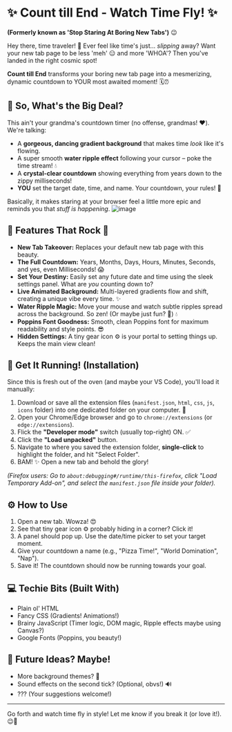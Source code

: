 # ✨ Count till End - Watch Time Fly! ✨

**(Formerly known as 'Stop Staring At Boring New Tabs')** 😉

Hey there, time traveler! 🚀 Ever feel like time's just... *slipping* away? Want your new tab page to be less 'meh' 😑 and more 'WHOA'? Then you've landed in the right cosmic spot!

**Count till End** transforms your boring new tab page into a mesmerizing, dynamic countdown to YOUR most awaited moment! 🗓️⏰

## 🤔 So, What's the Big Deal?

This ain't your grandma's countdown timer (no offense, grandmas! ❤️). We're talking:

* A **gorgeous, dancing gradient background** that makes time *look* like it's flowing.
* A super smooth **water ripple effect** following your cursor – poke the time stream! 💧
* A **crystal-clear countdown** showing everything from years down to the zippy milliseconds!
* **YOU** set the target date, time, and name. Your countdown, your rules! 🎯

Basically, it makes staring at your browser feel a little more epic and reminds you that *stuff is happening*.
![image](https://github.com/user-attachments/assets/086d3a02-7289-4d26-81bb-7655595585c9)


## 🌟 Features That Rock 🌟

* **New Tab Takeover:** Replaces your default new tab page with this beauty.
* **The Full Countdown:** Years, Months, Days, Hours, Minutes, Seconds, and yes, even Milliseconds! 😱
* **Set Your Destiny:** Easily set any future date and time using the sleek settings panel. What are *you* counting down to?
* **Live Animated Background:** Multi-layered gradients flow and shift, creating a unique vibe every time. ✨
* **Water Ripple Magic:** Move your mouse and watch subtle ripples spread across the background. So zen! (Or maybe just fun? 🤔) 💧
* **Poppins Font Goodness:** Smooth, clean Poppins font for maximum readability and style points. 😎
* **Hidden Settings:** A tiny gear icon ⚙️ is your portal to setting things up. Keeps the main view clean!

## 🚀 Get It Running! (Installation)

Since this is fresh out of the oven (and maybe your VS Code), you'll load it manually:

1.  Download or save all the extension files (`manifest.json`, `html`, `css`, `js`, `icons` folder) into one dedicated folder on your computer. 📁
2.  Open your Chrome/Edge browser and go to `chrome://extensions` (or `edge://extensions`).
3.  Flick the **"Developer mode"** switch (usually top-right) ON. ✅
4.  Click the **"Load unpacked"** button.
5.  Navigate to where you saved the extension folder, **single-click** to highlight the folder, and hit "Select Folder".
6.  BAM! ✨ Open a new tab and behold the glory!

*(Firefox users: Go to `about:debugging#/runtime/this-firefox`, click "Load Temporary Add-on", and select the `manifest.json` file inside your folder).*

## ⚙️ How to Use

1.  Open a new tab. Wowza! 😍
2.  See that tiny gear icon ⚙️ probably hiding in a corner? Click it!
3.  A panel should pop up. Use the date/time picker to set your target moment.
4.  Give your countdown a name (e.g., "Pizza Time!", "World Domination", "Nap").
5.  Save it! The countdown should now be running towards your goal.

## 💻 Techie Bits (Built With)

* Plain ol' HTML
* Fancy CSS (Gradients! Animations!)
* Brainy JavaScript (Timer logic, DOM magic, Ripple effects maybe using Canvas?)
* Google Fonts (Poppins, you beauty!)

## 🔮 Future Ideas? Maybe!

* More background themes? 🤔
* Sound effects on the second tick? (Optional, obvs!) 🔊
* ??? (Your suggestions welcome!)

---

Go forth and watch time fly in style! Let me know if you break it (or love it!). 😉🎉
